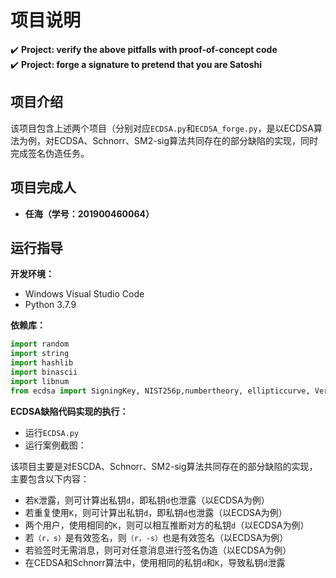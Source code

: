 项目说明
===
:heavy_check_mark: **Project: verify the above pitfalls with proof-of-concept code**  
:heavy_check_mark: **Project: forge a signature to pretend that you are Satoshi**  

## 项目介绍  
该项目包含上述两个项目（分别对应`ECDSA.py`和`ECDSA_forge.py`，是以ECDSA算法为例，对ECDSA、Schnorr、SM2-sig算法共同存在的部分缺陷的实现，同时完成签名伪造任务。

 ## 项目完成人
 * **任海（学号：201900460064）**  
 
 ## 运行指导 
 **开发环境：** 
 * Windows Visual Studio Code  
 * Python 3.7.9  
 
 **依赖库：** 
 ```Python
import random
import string
import hashlib
import binascii
import libnum
from ecdsa import SigningKey, NIST256p,numbertheory, ellipticcurve, VerifyingKey
 ```
 
 **ECDSA缺陷代码实现的执行：**  
 * 运行`ECDSA.py`
 * 运行案例截图：
 

 该项目主要是对ESCDA、Schnorr、SM2-sig算法共同存在的部分缺陷的实现，主要包含以下内容：  
 * 若`K`泄露，则可计算出私钥`d`，即私钥`d`也泄露（以ECDSA为例）  
 * 若重复使用`K`，则可计算出私钥`d`，即私钥`d`也泄露（以ECDSA为例）  
 * 两个用户，使用相同的`K`，则可以相互推断对方的私钥`d`（以ECDSA为例） 
 * 若`（r，s）`是有效签名，则`（r，-s）`也是有效签名（以ECDSA为例）
 * 若验签时无需消息，则可对任意消息进行签名伪造（以ECDSA为例）  
 * 在CEDSA和Schnorr算法中，使用相同的私钥`d`和`K`，导致私钥`d`泄露
